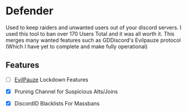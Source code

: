 # Defender
Used to keep raiders and unwanted users out of your discord servers. I used this tool to ban over 170 Users Total and it was all worth it.
This merges many wanted features such as GDDiscord's Evilpauze protocol (Which I have yet to complete and make fully operational)

## Features
- [ ] [EvilPauze](https://github.com/Alex1304/evilpauze) Lockdown Features 
- [x] Pruning Channel for Suspicious Alts/Joins
- [x] DiscordID Blacklists For Massbans

 
